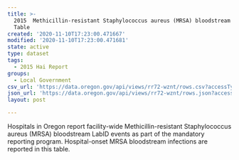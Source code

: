 ```yaml
---
title: >-
  2015  Methicillin-resistant Staphylococcus aureus (MRSA) bloodstream Events
  Table
created: '2020-11-10T17:23:00.471667'
modified: '2020-11-10T17:23:00.471681'
state: active
type: dataset
tags:
  - 2015 Hai Report
groups:
  - Local Government
csv_url: 'https://data.oregon.gov/api/views/rr72-wznt/rows.csv?accessType=DOWNLOAD'
json_url: 'https://data.oregon.gov/api/views/rr72-wznt/rows.json?accessType=DOWNLOAD'
layout: post

---
```

Hospitals in Oregon report facility-wide Methicillin-resistant Staphylococcus aureus (MRSA) bloodstream LabID events as part of the mandatory reporting program. Hospital-onset MRSA bloodstream infections are reported in this table.
